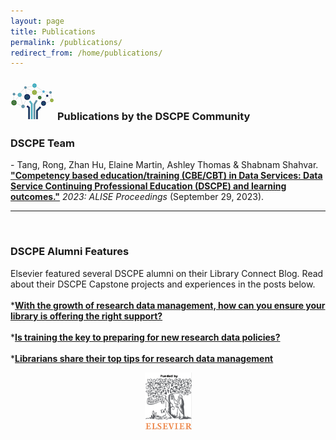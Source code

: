 ```yaml
---
layout: page
title: Publications
permalink: /publications/
redirect_from: /home/publications/
---
```



### <img src="/images/logos/DSCPElogo2.png"> <b>Publications by the DSCPE Community</b>

<h3>DSCPE Team </h3>
  - Tang, Rong, Zhan Hu, Elaine Martin, Ashley Thomas & Shabnam Shahvar. <a href="https://doi.org/10.21900/j.alise.2023.1276" target="_blank"><b>"Competency based education/training (CBE/CBT) in Data Services: Data Service Continuing Professional Education (DSCPE) and learning outcomes."</b></a> <i>2023: ALISE Proceedings</i> (September 29, 2023).

---
<br>
<h3>DSCPE Alumni Features</h3>
Elsevier featured several DSCPE alumni on their Library Connect Blog. Read  about their DSCPE Capstone projects and experiences in the posts below.
<br>
<br> *<a href="https://www.elsevier.com/connect/with-the-growth-of-research-data-management-how-can-you-ensure-your-library" target="_blank"><b>With the growth of research data management, how can you ensure your library is offering the right support?</b></a><br>

<br>
  *<a href="https://www.elsevier.com/connect/is-training-the-key-to-preparing-for-new-research-data-policies" target="_blank"><b>Is training the key to preparing for new research data policies?</b></a><br>

<br>
  *<a href="https://www.elsevier.com/connect/librarians-share-their-top-tips-for-research-data-management" target="_blank"><b>Librarians share their top tips for research data management</b></a>


<body>
    <div class="logo-container">
        <a href="https://www.elsevier.com" target="_blank"></a>
         <p align="center"> <img src="images/logos/elsevier-logo1.png" alt="Elsevier Logo" width="75"></p>
         
